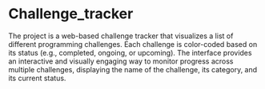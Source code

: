 # Challenge_tracker
 The project is a web-based challenge tracker that visualizes a list of different programming challenges. Each challenge is color-coded based on its status (e.g., completed, ongoing, or upcoming). The interface provides an interactive and visually engaging way to monitor progress across multiple challenges, displaying the name of the challenge, its category, and its current status.
